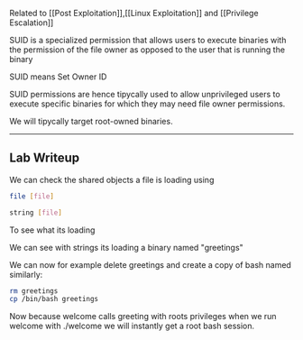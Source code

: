 
Related to [[Post Exploitation]],[[Linux Exploitation]] and [[Privilege Escalation]]

SUID is a specialized permission that allows users to execute binaries with the permission of the file owner as opposed to the user that is running the binary

SUID means Set Owner ID

SUID permissions are hence tipycally used to allow unprivileged users to execute specific binaries for which they may need file owner permissions.

We will tipycally target root-owned binaries.

---

## Lab Writeup

We can check the shared objects a file is loading using

``` bash
file [file]
```

``` bash
string [file]
```

To see what its loading

We can see with strings its loading a binary named "greetings"

We can now for example delete greetings and create a copy of bash named similarly:

``` bash
rm greetings
cp /bin/bash greetings
```

Now because welcome calls greeting with roots privileges when we run welcome with ./welcome we will instantly get a root bash session.

